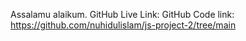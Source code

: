 Assalamu alaikum. 
GitHub Live Link: 
GitHub Code link: https://github.com/nuhidulislam/js-project-2/tree/main

